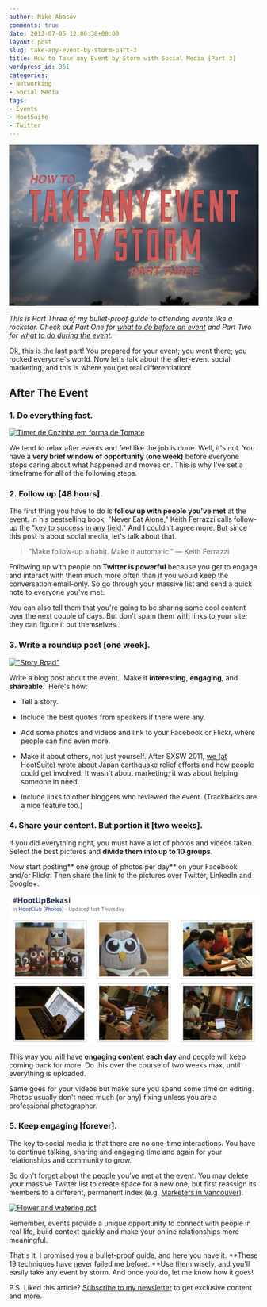 ```yaml
---
author: Mike Abasov
comments: true
date: 2012-07-05 12:00:38+00:00
layout: post
slug: take-any-event-by-storm-part-3
title: How to Take any Event by Storm with Social Media [Part 3]
wordpress_id: 361
categories:
- Networking
- Social Media
tags:
- Events
- HootSuite
- Twitter
---
```


[![How to Take any Event by Storm [Part 3]](/wp-content/uploads/2012/07/storm3.png)](/2012/07/05/take-any-event-by-storm-part-3/)

_This is Part Three of my bullet-proof guide to attending events like a rockstar. Check out Part One for [what to do before an event](/2012/07/03/take-any-event-by-storm-part-1/) and Part Two for [what to do during the event](/2012/07/04/take-any-event-by-storm-part-2/)._

Ok, this is the last part! You prepared for your event; you went there; you rocked everyone's world. Now let's talk about the after-event social marketing, and this is where you get real differentiation!


## After The Event




### 1. Do everything fast.




[![Timer de Cozinha em forma de Tomate](http://farm6.staticflickr.com/5009/5351547427_9d9447efcd.jpg)](http://www.flickr.com/photos/mlpeixoto/5351547427/)


We tend to relax after events and feel like the job is done. Well, it's not. You have a **very brief window of opportunity (one week)** before everyone stops caring about what happened and moves on. This is why I've set a timeframe for all of the following steps.


### 2. Follow up [48 hours].


The first thing you have to do is **follow up with people you've met** at the event. In his bestselling book, "Never Eat Alone," Keith Ferrazzi calls follow-up the "[key to success in any field](http://www.keithferrazzi.com/relationship-development-skills/how-to-surpass-95-of-your-competition-with-one-simple-gesture/)." And I couldn't agree more. But since this post is about social media, let's talk about that.


> "Make follow-up a habit. Make it automatic." — Keith Ferrazzi


Following up with people on **Twitter is powerful** because you get to engage and interact with them much more often than if you would keep the conversation email-only. So go through your massive list and send a quick note to everyone you've met.

You can also tell them that you're going to be sharing some cool content over the next couple of days. But don't spam them with links to your site; they can figure it out themselves.


### 3. Write a roundup post [one week].




[!["Story Road"](http://farm1.staticflickr.com/227/497411169_d6eeb0849a.jpg)](http://www.flickr.com/photos/umjanedoan/497411169/)


Write a blog post about the event.  Make it **interesting**, **engaging**, and **shareable**.  Here's how:



	
  * Tell a story.

	
  * Include the best quotes from speakers if there were any.

	
  * Add some photos and videos and link to your Facebook or Flickr, where people can find even more.

	
  * Make it about others, not just yourself.
After SXSW 2011, [we (at HootSuite) wrote](http://blog.hootsuite.com/hootsuite-owls-at-sxsw2011/) about Japan earthquake relief efforts and how people could get involved. It wasn't about marketing; it was about helping someone in need.

	
  * Include links to other bloggers who reviewed the event. (Trackbacks are a nice feature too.)




### 4. Share your content. But portion it [two weeks].


If you did everything right, you must have a lot of photos and videos taken. Select the best pictures and **divide them into up to 10 groups**.

Now start posting** one group of photos per day** on your Facebook and/or Flickr. Then share the link to the pictures over Twitter, LinkedIn and Google+.


![HootUp on Facebook](/wp-content/uploads/2012/07/Screen-Shot-2012-07-05-at-2.19.54-AM.png)


This way you will have **engaging content each day** and people will keep coming back for more. Do this over the course of two weeks max, until everything is uploaded.

Same goes for your videos but make sure you spend some time on editing. Photos usually don't need much (or any) fixing unless you are a professional photographer.


### 5. Keep engaging [forever].


The key to social media is that there are no one-time interactions. You have to continue talking, sharing and engaging time and again for your relationships and community to grow.

So don't forget about the people you've met at the event. You may delete your massive Twitter list to create space for a new one, but first reassign its members to a different, permanent index (e.g. [Marketers in Vancouver](https://twitter.com/#!/Mike_Abasov/yvr-marketers)).


[![Flower and watering pot](http://farm4.staticflickr.com/3336/3280875784_83078ed2b5.jpg)](http://www.flickr.com/photos/jram23/3280875784/)


Remember, events provide a unique opportunity to connect with people in real life, build context quickly and make your online relationships more meaningful.

That's it. I promised you a bullet-proof guide, and here you have it. **These 19 techniques have never failed me before. **Use them wisely, and you'll easily take any event by storm. And once you do, let me know how it goes!

P.S. Liked this article? [Subscribe to my newsletter](http://eepurl.com/bxn-f) to get exclusive content and more.
